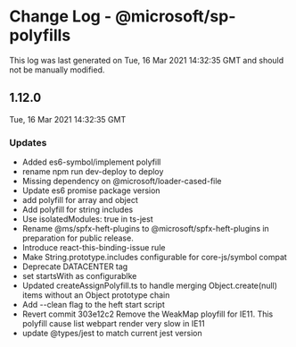 # Change Log - @microsoft/sp-polyfills

This log was last generated on Tue, 16 Mar 2021 14:32:35 GMT and should not be manually modified.

## 1.12.0
Tue, 16 Mar 2021 14:32:35 GMT

### Updates

- Added es6-symbol/implement polyfill
- rename npm run dev-deploy to deploy
- Missing dependency on @microsoft/loader-cased-file
- Update es6 promise package version
- add polyfill for array and object
- Add polyfill for string includes
- Use isolatedModules: true in ts-jest
- Rename @ms/spfx-heft-plugins to @microsoft/spfx-heft-plugins in preparation for public release.
- Introduce react-this-binding-issue rule
- Make String.prototype.includes configurable for core-js/symbol compat
- Deprecate DATACENTER tag
- set startsWith as configurablke
- Updated createAssignPolyfill.ts to handle merging Object.create(null) items without an Object prototype chain
- Add --clean flag to the heft start script
- Revert commit 303e12c2 Remove the WeakMap ployfill for IE11. This polyfill cause list webpart render very slow in IE11
- update @types/jest to match current jest version

